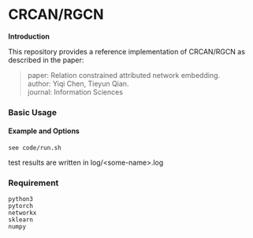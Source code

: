 # CRCAN/RGCN

**Introduction**

This repository provides a reference implementation of CRCAN/RGCN as described in the paper: <br>

> paper: Relation constrained attributed network embedding.<br>
> author: Yiqi Chen, Tieyun Qian.<br>
> journal: Information Sciences<br>

### Basic Usage

#### Example and Options

```
see code/run.sh 
```


test results are written in log/\<some-name>.log




### Requirement
```
python3 
pytorch 
networkx 
sklearn 
numpy 
```

